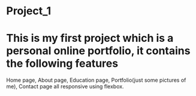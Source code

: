 # Project_1
# This is my first project which is a personal online portfolio, it contains the following features 
Home page,
About page, 
Education page, 
Portfolio(just some pictures of me),
Contact page all responsive using flexbox.

